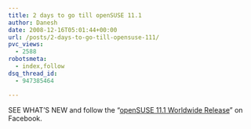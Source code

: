 ```yaml
---
title: 2 days to go till openSUSE 11.1
author: Danesh
date: 2008-12-16T05:01:44+00:00
url: /posts/2-days-to-go-till-opensuse-111/
pvc_views:
  - 2588
robotsmeta:
  - index,follow
dsq_thread_id:
  - 947385464

---
```

<p style="text-align: center;">
  <p>
    SEE WHAT&#8217;S NEW and follow the &#8220;<a href="http://www.facebook.com/event.php?eid=32763792317">openSUSE 11.1 Worldwide Release</a>&#8221; on Facebook.
  </p>